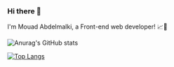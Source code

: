 ### Hi there 👋



I'm Mouad Abdelmalki, a Front-end web developer! 📈🚀

![Anurag's GitHub stats](https://github-readme-stats.vercel.app/api?username=mouadabdelmalki&show_icons=true&theme=radical)


[![Top Langs](https://github-readme-stats.vercel.app/api/top-langs/?username=anuraghazra&layout=compact)](https://github.com/anuraghazra/github-readme-stats)

